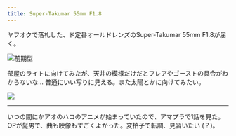 ```yaml
---
title: Super-Takumar 55mm F1.8
---
```


ヤフオクで落札した、ド定番オールドレンズのSuper-Takumar 55mm F1.8が届く。

![前期型](https://photos.apkas.net/medium/202410/20241007-171754.webp)

部屋のライトに向けてみたが、天井の模様だけだとフレアやゴーストの具合がわからないな... 普通にいい写りに見える。また太陽とかに向けてみたい。

![](https://photos.apkas.net/medium/202410/20241007-172256.webp)

---

いつの間にかアオのハコのアニメが始まっていたので、アマプラで1話を見た。OPが髭男で、曲も映像もすごくよかった。変拍子で転調、見習いたい (？)。
